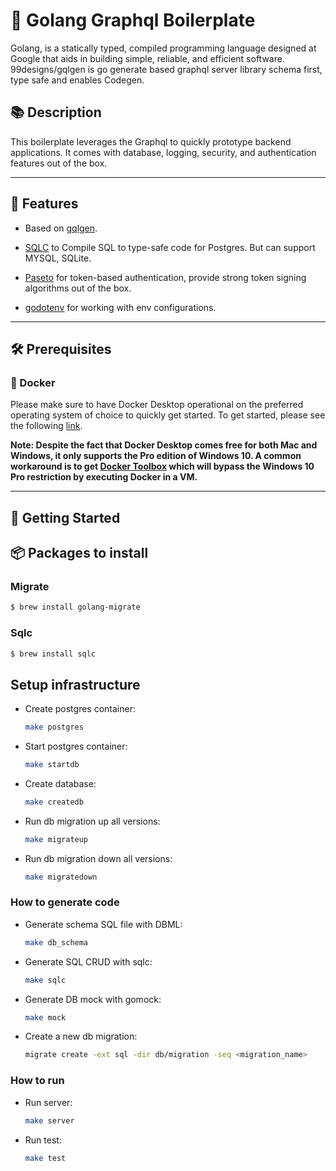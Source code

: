 # 🍱 Golang Graphql Boilerplate

Golang, is a statically typed, compiled programming language designed at Google that aids in building simple, reliable, and efficient software. 99designs/gqlgen is go generate based graphql server library schema first, type safe and enables Codegen.

## 📚 Description 

This boilerplate leverages the Graphql to quickly prototype backend applications. It comes with database, logging, security, and authentication features out of the box.

---

## 🍬 Features

- Based on [gqlgen](https://github.com/99designs/gqlgen).

- [SQLC](https://sqlc.dev/) to Compile SQL to type-safe code for Postgres. But can support MYSQL, SQLite.

- [Paseto](https://paseto.io/) for token-based authentication, provide strong token signing algorithms out of the box.

- [godotenv](https://github.com/joho/godotenv) for working with env configurations.

---

## 🛠️ Prerequisites
### 🐳 Docker

Please make sure to have Docker Desktop operational on the preferred operating system of choice to quickly get started. To get started, please see the following [link](https://www.docker.com/products/docker-desktop).

 **Note: Despite the fact that Docker Desktop comes free for both Mac and Windows, it only supports the Pro edition of Windows 10. A common workaround is to get [Docker Toolbox](https://docs.docker.com/toolbox/toolbox_install_windows/) which will bypass the Windows 10 Pro restriction by executing Docker in a VM.**

---
## 🔨 Getting Started

## 📦  Packages to install 

### Migrate 

``` bash
$ brew install golang-migrate
```
### Sqlc 

``` bash
$ brew install sqlc
```

## Setup infrastructure

- Create postgres container:

    ```bash
    make postgres
    ```
- Start postgres container:

    ```bash
    make startdb
    ```

- Create database:

    ```bash
    make createdb
    ```

- Run db migration up all versions:

    ```bash
    make migrateup
    ```

- Run db migration down all versions:

    ```bash
    make migratedown
    ```

### How to generate code

- Generate schema SQL file with DBML:

    ```bash
    make db_schema
    ```

- Generate SQL CRUD with sqlc:

    ```bash
    make sqlc
    ```

- Generate DB mock with gomock:

    ```bash
    make mock
    ```

- Create a new db migration:

    ```bash
    migrate create -ext sql -dir db/migration -seq <migration_name>
    ```

### How to run

- Run server:

    ```bash
    make server
    ```

- Run test:

    ```bash
    make test
    ```
